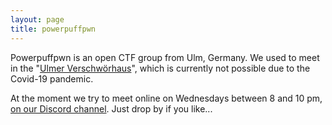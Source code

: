 ```yaml
---
layout: page
title: powerpuffpwn 
---
```


Powerpuffpwn is an open CTF group from Ulm, Germany. We used to meet in the "[Ulmer Verschwörhaus](https://verschwoerhaus.de/)", which is currently not possible due to the Covid-19 pandemic. 

At the moment we try to meet online on Wednesdays between 8 and 10 pm, [on our Discord channel](https://discord.gg/p5RJTeVA5F). Just drop by if you like...

